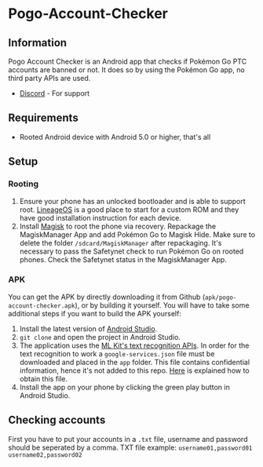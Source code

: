 # Pogo-Account-Checker
## Information
Pogo Account Checker is an Android app that checks if Pokémon Go PTC accounts are banned or not. It does so by using the Pokémon Go app, no third party APIs are used.
* [Discord](https://discord.gg/sNv8sPr "Discord") - For support
## Requirements
* Rooted Android device with Android 5.0 or higher, that's all
## Setup
### Rooting
1. Ensure your phone has an unlocked bootloader and is able to support root. [LineageOS](https://lineageos.org/ "LineageOS") is a good place to start for a custom ROM and they have good installation instruction for each device.
2. Install [Magisk](https://www.xda-developers.com/how-to-install-magisk/ "Magisk") to root the phone via recovery. Repackage the MagiskManager App and add Pokémon Go to Magisk Hide. Make sure to delete the folder `/sdcard/MagiskManager` after repackaging. It's necessary to pass the Safetynet check to run Pokémon Go on rooted phones. Check the Safetynet status in the MagiskManager App.
### APK
You can get the APK by directly downloading it from Github (`apk/pogo-account-checker.apk`), or by building it yourself. You will have to take some additional steps if you want to build the APK yourself:
1. Install the latest version of [Android Studio](https://developer.android.com/studio/ "Android Studio").
2. `git clone` and open the project in Android Studio.
3. The application uses the [ML Kit's text recognition APIs](https://firebase.google.com/docs/ml-kit/recognize-text "ML Kit's text recognition APIs"). In order for the text recognition to work a `google-services.json` file must be downloaded and placed in the `app` folder. This file contains confidential information, hence it's not added to this repo. [Here](https://firebase.google.com/docs/android/setup "How to get google-services.json") is explained how to obtain this file.
4. Install the app on your phone by clicking the green play button in Android Studio.
## Checking accounts
First you have to put your accounts in a `.txt` file, username and password should be seperated by a comma. TXT file example:
`username01,password01
username02,password02`

